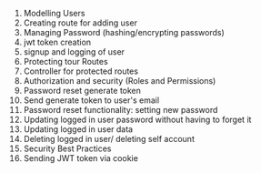 <!-- Authentication and Security -->

1. Modelling Users
2. Creating route for adding user
3. Managing Password (hashing/encrypting passwords)
4. jwt token creation
5. signup and logging of user
6. Protecting tour Routes
7. Controller for protected routes
8. Authorization and security (Roles and Permissions)
9. Password reset generate token
10. Send generate token to user's email
11. Password reset functionality: setting new password
12. Updating logged in user password without having to forget it
13. Updating logged in user data
14. Deleting logged in user/ deleting self account
15. Security Best Practices
16. Sending JWT token via cookie
